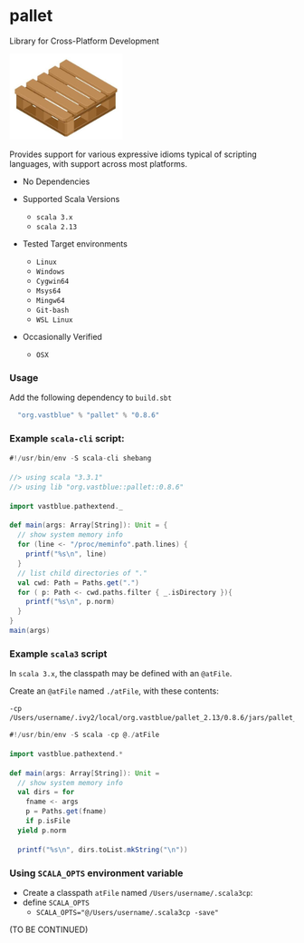 # pallet
Library for Cross-Platform Development

<img alt="pallet image" width=200 src="images/wooden-pallet.jpg">

Provides support for various expressive idioms typical of scripting languages, with support across most platforms.

* No Dependencies

* Supported Scala Versions
  * `scala 3.x`
  * `scala 2.13`

* Tested Target environments
  * `Linux`
  * `Windows`
  * `Cygwin64`
  * `Msys64`
  * `Mingw64`
  * `Git-bash`
  * `WSL Linux`

* Occasionally Verified
  * `OSX`

### Usage

Add the following dependency to `build.sbt`
```sbt
  "org.vastblue" % "pallet" % "0.8.6"
```

### Example `scala-cli` script:
```scala
#!/usr/bin/env -S scala-cli shebang

//> using scala "3.3.1"
//> using lib "org.vastblue::pallet::0.8.6"

import vastblue.pathextend._

def main(args: Array[String]): Unit = {
  // show system memory info
  for (line <- "/proc/meminfo".path.lines) {
    printf("%s\n", line)
  }
  // list child directories of "."
  val cwd: Path = Paths.get(".")
  for ( p: Path <- cwd.paths.filter { _.isDirectory }){
    printf("%s\n", p.norm)
  }
}
main(args)
```

### Example `scala3` script
In `scala 3.x`, the classpath may be defined with an `@atFile`.

Create an `@atFile` named `./atFile`, with these contents:
```
-cp /Users/username/.ivy2/local/org.vastblue/pallet_2.13/0.8.6/jars/pallet_3.jar
```

```scala
#!/usr/bin/env -S scala -cp @./atFile

import vastblue.pathextend.*

def main(args: Array[String]): Unit =
  // show system memory info
  val dirs = for
    fname <- args
    p = Paths.get(fname)
    if p.isFile
  yield p.norm

  printf("%s\n", dirs.toList.mkString("\n"))
```

### Using `SCALA_OPTS` environment variable

* Create a classpath `atFile` named `/Users/username/.scala3cp`: 
* define `SCALA_OPTS`
  * `SCALA_OPTS="@/Users/username/.scala3cp -save"`

(TO BE CONTINUED)
